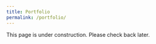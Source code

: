 ```yaml
---
title: Portfolio
permalink: /portfolio/
---
```


This page is under construction. Please check back later.
